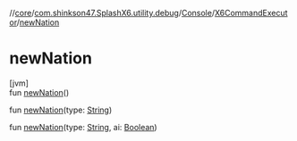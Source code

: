 //[core](../../../../index.md)/[com.shinkson47.SplashX6.utility.debug](../../index.md)/[Console](../index.md)/[X6CommandExecutor](index.md)/[newNation](new-nation.md)

# newNation

[jvm]\
fun [newNation](new-nation.md)()

fun [newNation](new-nation.md)(type: [String](https://kotlinlang.org/api/latest/jvm/stdlib/kotlin/-string/index.html))

fun [newNation](new-nation.md)(type: [String](https://kotlinlang.org/api/latest/jvm/stdlib/kotlin/-string/index.html), ai: [Boolean](https://kotlinlang.org/api/latest/jvm/stdlib/kotlin/-boolean/index.html))
